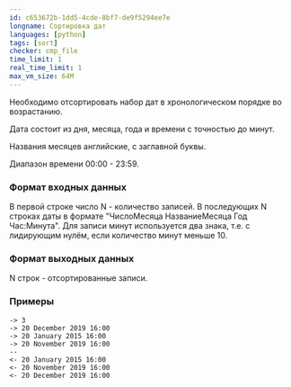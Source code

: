 ```yaml
---
id: c653672b-1dd5-4cde-8bf7-de9f5294ee7e
longname: Сортировка дат
languages: [python]
tags: [sort]
checker: cmp_file
time_limit: 1
real_time_limit: 1
max_vm_size: 64M
---
```



Необходимо отсортировать набор дат в хронологическом порядке во возрастанию.

Дата состоит из дня, месяца, года и времени с точностью до минут.

Названия месяцев английские, с заглавной буквы.

Диапазон времени 00:00 - 23:59.

### Формат входных данных

В первой строке число N - количество записей.
В последующих N строках даты в формате "ЧислоМесяца НазваниеМесяца Год Час:Минута".
Для записи минут используется два знака, т.е. с лидирующим нулём, если количество минут меньше 10.

### Формат выходных данных

N строк - отсортированные записи.

### Примеры

```
-> 3
-> 20 December 2019 16:00
-> 20 January 2015 16:00
-> 20 November 2019 16:00
--
<- 20 January 2015 16:00
<- 20 November 2019 16:00
<- 20 December 2019 16:00
```
